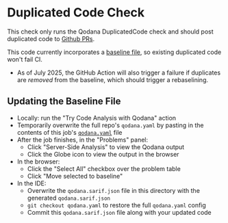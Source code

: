 # Duplicated Code Check

This check only runs the Qodana DuplicatedCode check and should post duplicated code to [Github PRs](../../.github/workflows/qodana-check-duplicatedcode.yml).

This code currently incorporates a [baseline file](qodana.sarif.json), so existing duplicated code won't fail CI.
* As of July 2025, the GitHub Action will also trigger a failure if duplicates are _removed_ from the baseline, which should trigger a rebaselining.  

## Updating the Baseline File
* Locally: run the "Try Code Analysis with Qodana" action
* Temporarily overwrite the full repo's `qodana.yaml` by pasting in the contents of this job's [`qodana.yaml`](qodana.yaml) file
* After the job finishes, in the "Problems" panel:
  * Click "Server-Side Analysis" to view the Qodana output
  * Click the Globe icon to view the output in the browser
* In the browser:
  * Click the "Select All" checkbox over the problem table
  * Click "Move selected to baseline"
* In the IDE: 
  * Overwrite the `qodana.sarif.json` file in this directory with the generated `qodana.sarif.json`
  * `git checkout qodana.yaml` to restore the full `qodana.yaml` config
  * Commit this `qodana.sarif.json` file along with your updated code
